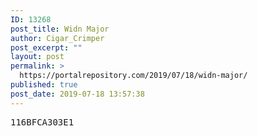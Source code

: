 ```yaml
---
ID: 13268
post_title: Widn Major
author: Cigar_Crimper
post_excerpt: ""
layout: post
permalink: >
  https://portalrepository.com/2019/07/18/widn-major/
published: true
post_date: 2019-07-18 13:57:38
---
```

<pre>116BFCA303E1</pre>